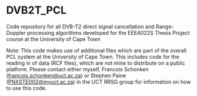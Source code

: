 # DVB2T_PCL
Code repository for all DVB-T2 direct signal cancellation and Range-Doppler processing algorithms developed for the EEE4022S Thesis Project course at the University of Cape Town

Note: This code makes use of additional files which are part of the overall PCL system at the University of Cape Town. This includes code for the reading in of data (RCF files), which are not mine to distribute on a public platform. Please contact either myself, Francois Schonken (francois.schonken@uct.ac.za) or Stephen Paine (PNXSTE002@myuct.ac.za) in the UCT RRSG group for information on how to use this code.
